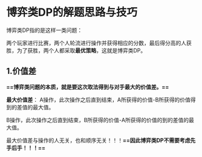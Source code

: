 # 博弈类DP的解题思路与技巧

博弈类DP指的是这样一类问题：

两个玩家进行比赛，两个人轮流进行操作并获得相应的分数，最后得分高的人获胜，为了获胜，两个人都采取**最优策略**，这就是博弈类DP。



## 1.价值差

**==博弈类问题的本质，就是要这次取法得到与对手最大的价值差。==**

**最大价值差**：
A操作，此次操作之后直到结束，A所获得的价值-B所获得的价值得到的差值的最大值。

B操作，此次操作之后直到结束，B所获得的价值-A所获得的价值的到的差值的最大值。

最大价值差与操作的人无关，也和顺序无关！！！**==因此博弈类DP不需要考虑先手后手！！！==**

